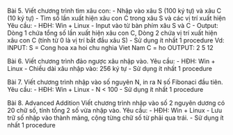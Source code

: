 Bài 5.
Viết chương trình tìm xâu con:
	- Nhập vào xâu S (100 ký tự) và xâu C (10 ký tự)
	- Tìm số lần xuất hiện xâu con C trong xâu S và các vị trí xuất hiện 
Yêu cầu:
	- HĐH: Win + Linux
	- Input vào từ bàn phím xâu S và C
	- Output: 
	Dòng 1 chứa tổng số lần xuất hiện xâu con C, 
	Dòng 2 chứa vị trí xuất hiện xâu con C (tính từ 0 là vị trí bắt đầu xâu S)
	- Sử dụng ít nhất 1 procedure
Vd:
INPUT:
	S = Cong  hoa xa hoi chu nghia Viet Nam
	C = ho
OUTPUT:
2
5 12

Bài 6.
Viết chương trình đảo ngược xâu nhập vào.
Yêu cầu:
	- HĐH: Win + Linux
	- Chiều dài xâu nhập vào: 256 ký tự
	- Sử dụng ít nhất 1 procedure
	
Bài 7.
Viết chương trình nhập vào số nguyên N, in ra N số Fibonaci đầu tiên.
Yêu cầu:
	- HĐH: Win + Linux
	- N < 100
	- Sử dụng ít nhất 1 procedure
	
Bài 8. Advanced Addition
Viết chương trình nhập vào số 2 nguyên dương có 20 chữ số, tính tổng 2 số vừa nhập vào.
Yêu cầu:
	- HĐH: Win + Linux
	- Lưu trữ số nhập vào thành mảng, cộng từng chữ số từ phải qua trái.
	- Sử dụng ít nhất 1 procedure